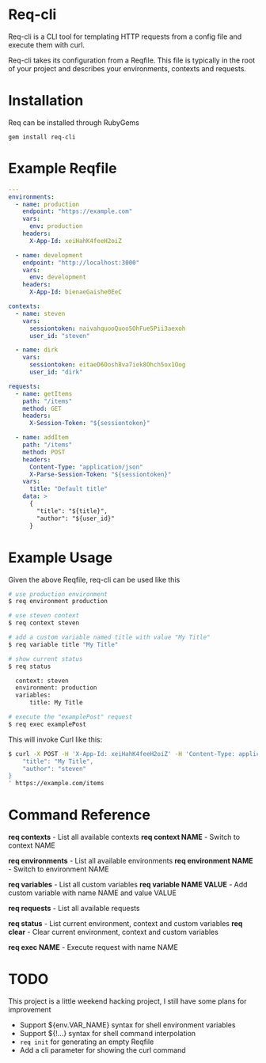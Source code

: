 # Req-cli

Req-cli is a CLI tool for templating HTTP requests from a config file and execute them with curl.

Req-cli takes its configuration from a Reqfile. This file is typically in the root of your project and describes your environments, contexts and requests.

# Installation

Req can be installed through RubyGems

```gem install req-cli```

# Example Reqfile

```yaml
---
environments:
  - name: production
    endpoint: "https://example.com"
    vars:
      env: production
    headers:
      X-App-Id: xeiHahK4feeH2oiZ

  - name: development
    endpoint: "http://localhost:3000"
    vars:
      env: development
    headers:
      X-App-Id: bienaeGaishe0EeC

contexts:
  - name: steven
    vars: 
      sessiontoken: naivahquooQuoo5OhFue5Pii3aexoh
      user_id: "steven"

  - name: dirk
    vars: 
      sessiontoken: eitaeD6Oosh8va7iek8Ohch5ox1Oog
      user_id: "dirk"

requests:
  - name: getItems
    path: "/items"
    method: GET
    headers:
      X-Session-Token: "${sessiontoken}"

  - name: addItem
    path: "/items"
    method: POST
    headers: 
      Content-Type: "application/json"
      X-Parse-Session-Token: "${sessiontoken}"
    vars:
      title: "Default title"
    data: >
      {
        "title": "${title}",
        "author": "${user_id}"
      }
```

# Example Usage

Given the above Reqfile, req-cli can be used like this

```bash
# use production environment
$ req environment production

# use steven context
$ req context steven

# add a custom variable named title with value "My Title"
$ req variable title "My Title"

# show current status
$ req status

  context: steven
  environment: production
  variables:
      title: My Title

# execute the "examplePost" request
$ req exec examplePost
```

This will invoke Curl like this: 

```bash
$ curl -X POST -H 'X-App-Id: xeiHahK4feeH2oiZ' -H 'Content-Type: application/json' -H 'X-Parse-Session-Token: naivahquooQuoo5OhFue5Pii3aexoh' -d '{
    "title": "My Title",
    "author": "steven"
}
' https://example.com/items
```

# Command Reference

**req contexts** - List all available contexts
**req context NAME** - Switch to context NAME

**req environments** - List all available environments
**req environment NAME** - Switch to environment NAME

**req variables** - List all custom variables
**req variable NAME VALUE** - Add custom variable with name NAME and value VALUE

**req requests** - List all available requests

**req status** - List current environment, context and custom variables
**req clear** - Clear current environment, context and custom variables

**req exec NAME** - Execute request with name NAME



# TODO

This project is a little weekend hacking project, I still have some plans for improvement

- Support ${env.VAR_NAME} syntax for shell environment variables
- Support ${!...} syntax for shell command interpolation
- `req init` for generating an empty Reqfile
- Add a cli parameter for showing the curl command

